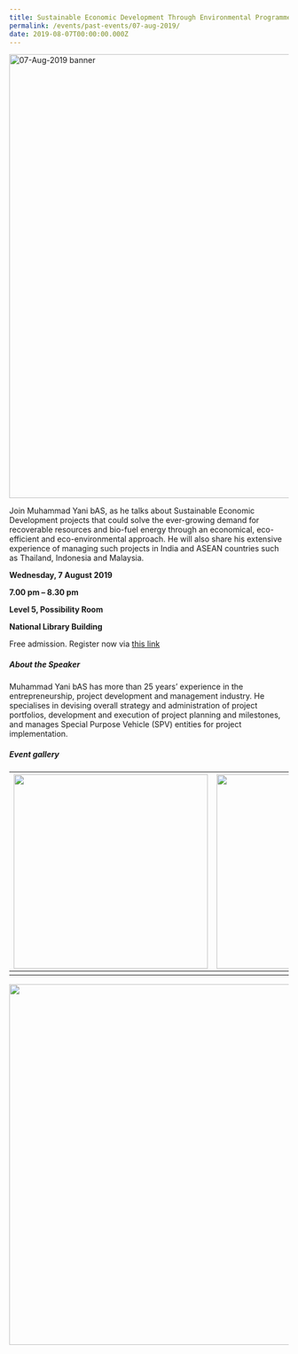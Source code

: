 ```yaml
---
title: Sustainable Economic Development Through Environmental Programmes
permalink: /events/past-events/07-aug-2019/
date: 2019-08-07T00:00:00.000Z
---
```




<img src="\images\past-events\07-Aug-2019\banner.jpg" alt="07-Aug-2019 banner" style="width:800px;" />

Join Muhammad Yani bAS, as he talks about Sustainable Economic Development projects that could solve the ever-growing demand for recoverable resources and bio-fuel energy through an economical, eco-efficient and eco-environmental approach. He will also share his extensive experience of managing such projects in India and ASEAN countries such as Thailand, Indonesia and Malaysia.

**Wednesday, 7 August 2019**

**7.00 pm – 8.30 pm**

**Level 5, Possibility Room**

**National Library Building**

Free admission. Register now via [this link](https://go.gov.sg/eoa-sustainable-development)

##### **About the Speaker**

Muhammad Yani bAS has more than 25 years’ experience in the entrepreneurship, project development and management industry. He specialises in devising overall strategy and administration of project portfolios, development and execution of project planning and milestones, and manages Special Purpose Vehicle (SPV) entities for project implementation.

##### **Event gallery**

| <a href="\images\past-events\07-Aug-2019\image-1.jpg"><img src="\images\past-events\07-Aug-2019\image-1.jpg" style="width:350px;" /></a> | <a href="\images\past-events\07-Aug-2019\image-2.jpg"><img src="\images\past-events\07-Aug-2019\image-2.jpg" style="width:350px;" /></a> |
| ------------------------------------------------------------ | ------------------------------------------------------------ |
|                                                              |                                                              |

<img src="\images\past-events\07-Aug-2019\edm.jpg" style="width:650px;" />

